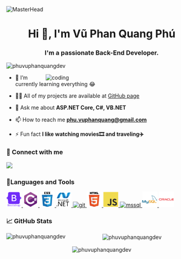 ![MasterHead](https://myweb2002.w3spaces.com/New-PNC-Animated-Banners.gif)
   
<h1 align="center">Hi 👋, I'm Vũ Phan Quang Phú</h1>
<h3 align="center">I'm a passionate Back-End Developer.</h3>

<p align="left">
  <img src="https://komarev.com/ghpvc/?username=phuvuphanquangdev&label=Profile%20views&color=0e75b6&style=flat" alt="phuvuphanquangdev" />
</p>

<img align="right" alt="coding" width="400" src="https://raw.githubusercontent.com/TheDudeThatCode/TheDudeThatCode/master/Assets/Developer.gif">

- 🌱 I’m currently learning everything 😂

- 👨‍💻 All of my projects are available at <a href="https://github.com/phuvuphanquangdev?tab=repositories" target="_blank">GitHub page</a>
            
- 💬 Ask me about **ASP.NET Core, C#, VB.NET**  

- 📫 How to reach me **phu.vuphanquang@gmail.com**

- ⚡ Fun fact **I like watching movies🎞️ and traveling✈️**
  
<h3 align="left">🤝 Connect with me</h3>
<a href="mailto:phu.vuphanquang@gmail.com">
   
<img src="https://camo.githubusercontent.com/8a15df73eefc8d613bab8230d8859b6328119607d14846dd1f1e0e9b526126b2/68747470733a2f2f696d672e736869656c64732e696f2f62616467652f2d476d61696c2d2532333333333f7374796c653d666f722d7468652d6261646765266c6f676f3d676d61696c266c6f676f436f6c6f723d7768697465" data-canonical-src="https://img.shields.io/badge/-Gmail-%23333?style=for-the-badge&amp;logo=gmail&amp;logoColor=white" style="max-width: 100%;">
</a>

<h3 align="left">🧰Languages and Tools</h3>
<p align="left"> <a href="https://getbootstrap.com" target="_blank" rel="noreferrer"> <img src="https://raw.githubusercontent.com/devicons/devicon/master/icons/bootstrap/bootstrap-plain-wordmark.svg" alt="bootstrap" width="40" height="40"/> </a> <a href="https://www.w3schools.com/cs/" target="_blank" rel="noreferrer"> <img src="https://raw.githubusercontent.com/devicons/devicon/master/icons/csharp/csharp-original.svg" alt="csharp" width="40" height="40"/> </a> <a href="https://www.w3schools.com/css/" target="_blank" rel="noreferrer"> <img src="https://raw.githubusercontent.com/devicons/devicon/master/icons/css3/css3-original-wordmark.svg" alt="css3" width="40" height="40"/> </a> <a href="https://dotnet.microsoft.com/" target="_blank" rel="noreferrer"> <img src="https://raw.githubusercontent.com/devicons/devicon/master/icons/dot-net/dot-net-original-wordmark.svg" alt="dotnet" width="40" height="40"/> </a> <a href="https://git-scm.com/" target="_blank" rel="noreferrer"> <img src="https://www.vectorlogo.zone/logos/git-scm/git-scm-icon.svg" alt="git" width="40" height="40"/> </a> <a href="https://www.w3.org/html/" target="_blank" rel="noreferrer"> <img src="https://raw.githubusercontent.com/devicons/devicon/master/icons/html5/html5-original-wordmark.svg" alt="html5" width="40" height="40"/> </a> <a href="https://developer.mozilla.org/en-US/docs/Web/JavaScript" target="_blank" rel="noreferrer"> <img src="https://raw.githubusercontent.com/devicons/devicon/master/icons/javascript/javascript-original.svg" alt="javascript" width="40" height="40"/> </a> <a href="https://www.microsoft.com/en-us/sql-server" target="_blank" rel="noreferrer"> <img src="https://www.svgrepo.com/show/303229/microsoft-sql-server-logo.svg" alt="mssql" width="40" height="40"/> </a> <a href="https://www.mysql.com/" target="_blank" rel="noreferrer"> <img src="https://raw.githubusercontent.com/devicons/devicon/master/icons/mysql/mysql-original-wordmark.svg" alt="mysql" width="40" height="40"/> </a> <a href="https://www.oracle.com/" target="_blank" rel="noreferrer"> <img src="https://raw.githubusercontent.com/devicons/devicon/master/icons/oracle/oracle-original.svg" alt="oracle" width="40" height="40"/> </a> </p>

<h3 align="left">📈 GitHub Stats</h3>
<div align="center" dir="auto">
  <animated-image data-catalyst="" style="width: 40%;"><a target="_blank" rel="noopener noreferrer nofollow" href="https://raw.githubusercontent.com/TheDudeThatCode/TheDudeThatCode/master/Assets/Designer.gif" data-target="animated-image.originalLink" hidden=""><img src="https://raw.githubusercontent.com/TheDudeThatCode/TheDudeThatCode/master/Assets/Designer.gif" alt="dev" style="max-width: 100%; display: none;" data-target="animated-image.originalImage" hidden=""></a>
      <span class="AnimatedImagePlayer enabled" data-target="animated-image.player">
        <a data-target="animated-image.replacedLink" class="AnimatedImagePlayer-images" href="https://raw.githubusercontent.com/TheDudeThatCode/TheDudeThatCode/master/Assets/Designer.gif" target="_blank" hidden=""></a>
        
<p><img align="left" src="https://github-readme-stats.vercel.app/api/top-langs?username=phuvuphanquangdev&show_icons=true&locale=en&layout=compact&bg_color=1a1a2e&title_color=ff99cc&text_color=ffffff&icon_color=f7df1e&border_color=ffffff&hide_border=true&langs_count=6&custom_title=Most%20Used%20Languages&hide=php" alt="phuvuphanquangdev"/></p>

<p>&nbsp;<img align="center" src="https://github-readme-stats.vercel.app/api?username=phuvuphanquangdev&show_icons=true&locale=en&bg_color=1a1a2e&title_color=ff99cc&text_color=ffffff&icon_color=f7df1e&border_color=ffffff&hide_border=true" alt="phuvuphanquangdev"/></p>

<p><img align="center" src="https://github-readme-streak-stats.herokuapp.com/?user=phuvuphanquangdev&" alt="phuvuphanquangdev" /></p>
